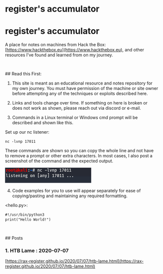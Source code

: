 # register's accumulator

# register's accumulator

A place for notes on machines from Hack the Box: [https://www.hackthebox.eu](https://www.hackthebox.eu), and other resources I've found and learned from on my journey. 

<p>&nbsp;</p>
## Read this First:

1. This site is meant as an educational resource and notes repository for my own journey. You must have permission of the machine or site owner before attempting any of the techniques or exploits described here.

2. Links and tools change over time. If something on here is broken or does not work as shown, please reach out via discord or e-mail.

3. Commands in a Linux terminal or Windows cmd prompt will be described and shown like this. 

Set up our nc listener:

    nc -lvnp 17011

These commands are shown so you can copy the whole line and not have to remove a prompt or other extra characters. In most cases, I also post a screenshot of the command and the expected output.

![](/images/nc_listen.png "listener setup")

4. Code examples for you to use will appear separately for ease of copying/pasting and maintaining any required formatting. 

<hello.py>:

    #!/usr/bin/python3
    print("Hello World!")
            


<p>&nbsp;</p>
## Posts

### 1. HTB Lame : 2020-07-07 
[https://rax-register.github.io/2020/07/07/htb-lame.html](https://rax-register.github.io/2020/07/07/htb-lame.html)

